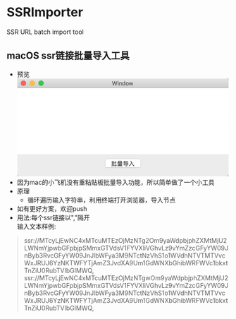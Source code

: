 # SSRImporter
SSR URL batch import tool

## macOS ssr链接批量导入工具

* 预览
![preview](images/preview_importer.png)
* 因为mac的小飞机没有重粘贴板批量导入功能，所以简单做了一个小工具
* 原理
	* 循环遍历输入字符串，利用终端打开浏览器，导入节点
* 如有更好方案，欢迎push
* 用法:每个ssr链接以","隔开  
输入文本样例:
>ssr://MTcyLjEwNC4xMTcuMTEzOjMzNTg2Om9yaWdpbjphZXMtMjU2LWNmYjpwbGFpbjpSMmxGTVdsV1FYVXliVGhvLz9vYmZzcGFyYW09JnByb3RvcGFyYW09JnJlbWFya3M9NTctNzVhS1o1WVdhNTVTMTVvcWxJRUJ6YzNKTWFYTjAmZ3JvdXA9Um1GdWNXbGhibWRFWVc1bkxtTnZiU0RubTVIbGlMWQ,  
ssr://MTcyLjEwNC4xMTcuMTEzOjMzNTgwOm9yaWdpbjphZXMtMjU2LWNmYjpwbGFpbjpSMmxGTVdsV1FYVXliVGhvLz9vYmZzcGFyYW09JnByb3RvcGFyYW09JnJlbWFya3M9NTctNzVhS1o1WVdhNTVTMTVvcWxJRUJ6YzNKTWFYTjAmZ3JvdXA9Um1GdWNXbGhibWRFWVc1bkxtTnZiU0RubTVIbGlMWQ,


	
